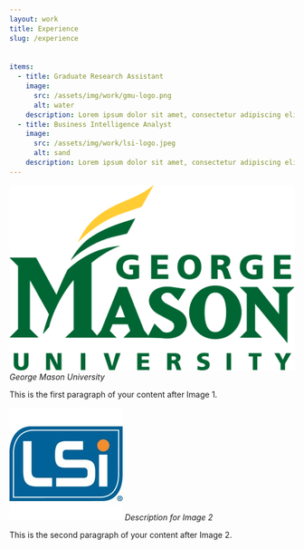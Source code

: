 ```yaml
---
layout: work
title: Experience
slug: /experience


items:
  - title: Graduate Research Assistant
    image:
      src: /assets/img/work/gmu-logo.png
      alt: water
    description: Lorem ipsum dolor sit amet, consectetur adipiscing elit
  - title: Business Intelligence Analyst
    image:
      src: /assets/img/work/lsi-logo.jpeg
      alt: sand
    description: Lorem ipsum dolor sit amet, consectetur adipiscing elit, sed do eiusmod te
---
```



![GMU](/assets/img/work/gmu-logo.png)
*George Mason University*

This is the first paragraph of your content after Image 1.

![LSI](/assets/img/work/lsi-logo.jpeg)
*Description for Image 2*

This is the second paragraph of your content after Image 2.



<br />
<br />
